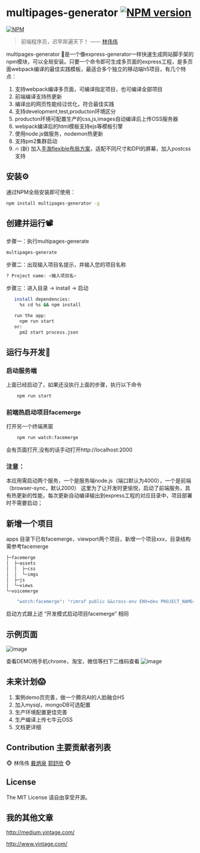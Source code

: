 multipages-generator [![NPM version](https://badge.fury.io/js/multipages-generator.png)](http://badge.fury.io/js/eventproxy)
======

[![NPM](https://nodei.co/npm/multipages-generator.png?downloads=true&stars=true)](https://nodei.co/npm/eventproxy)

> 前端程序员，迟早屌遍天下！ —— [林伟伟](http://medium.yintage.com/)

multipages-generator 🤡是一个像express-generator一样快速生成网站脚手架的npm模块，可以全局安装。只要一个命令即可生成多页面的express工程，是多页面webpack编译的最佳实践模板，最适合多个独立的移动端h5项目，有几个特点：

1. 支持webpack编译多页面，可编译指定项目，也可编译全部项目
2. 前端编译支持热更新
3. 编译出的网页性能经过优化，符合最佳实践
4. 支持development,test,producton环境区分
5. producton环境可配置生产的css,js,images自动编译后上传OSS服务器
6. webpack编译后的html模板支持ejs等模板引擎
7. 使用node.js做服务，nodemon热更新
8. 支持pm2集群启动
9. 🔥 (新) 加入[手淘flexible布局方案](https://www.w3cplus.com/mobile/lib-flexible-for-html5-layout.html)，适配不同尺寸和DPI的屏幕，加入postcss支持

## 安装⚙️

通过NPM全局安装即可使用：

```bash
npm install multipages-generator -g
```

## 创建并运行📽

步骤一：执行multipages-generate
```bash
multipages-generate

```
步骤二：出现输入项目名提示，并输入您的项目名称
```bash
? Project name: <输入项目名>

```
步骤三：进入目录 -> install -> 启动
```bash
   install dependencies:
     %s cd %s && npm install

   run the app:
     npm run start
   or:
     pm2 start process.json
```
## 运行与开发🤖
### 启动服务端
上面已经启动了，如果还没执行上面的步骤，执行以下命令
```bash
    npm run start
```
### 前端热启动项目facemerge
打开另一个终端黑窗
```bash
    npm run watch:facemerge
```
会有页面打开,没有的话手动打开http://localhost:2000

### 注意：
 本应用需启动两个服务，一个是服务端node.js（端口默认为4000），一个是前端（browser-sync，默认2000）
这里为了让开发时更愉悦，启动了前端服务，具有热更新的性能，每次更新自动编译输出到express工程的对应目录中，项目部署时不需要启动；

## 新增一个项目
apps 目录下已有facemerge，viewport两个项目，新增一个项目xxx，目录结构需参考facemerge
```bash
├─facemerge
│  ├─assets
│  │  ├─css
│  │  └─imgs
│  ├─js
│  └─views
└─voicemerge
```
```bash
    "watch:facemerge": "rimraf public &&cross-env ENV=dev PROJECT_NAME=facemerge node ./tools/webpack.watch.js"
```
启动方式跟上述 “开发模式启动项目facemerge” 相同

## 示例页面
![image](http://ovn18u9yn.bkt.clouddn.com/%E5%BE%AE%E4%BF%A1%E5%9B%BE%E7%89%87_20180328152125.jpg)

查看DEMO用手机chrome，淘宝，微信等扫下二维码查看
![image](http://oflt40zxf.bkt.clouddn.com/865e0ff6c664e1b6a194b544ec3321eb.png)

## 未来计划😱
1. 案例demo页完善，做一个腾讯AI的人脸融合H5
2. 加入mysql，mongoDB可选配置
3. 生产环境配置更佳完善
4. 生产编译上传七牛云OSS
5. 文档更详细

## Contribution 主要贡献者列表
🐵
林伟伟
[戴炳泉](https://github.com/DBingo)
[郭舒欣](https://github.com/uouin)
🐵


## License

The MIT License 请自由享受开源。

## 我的其他文章
<http://medium.yintage.com/>

<http://www.yintage.com/>

